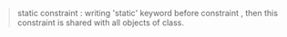 > static constraint : writing 'static' keyword before constraint , then this constraint is shared with all objects of class.

